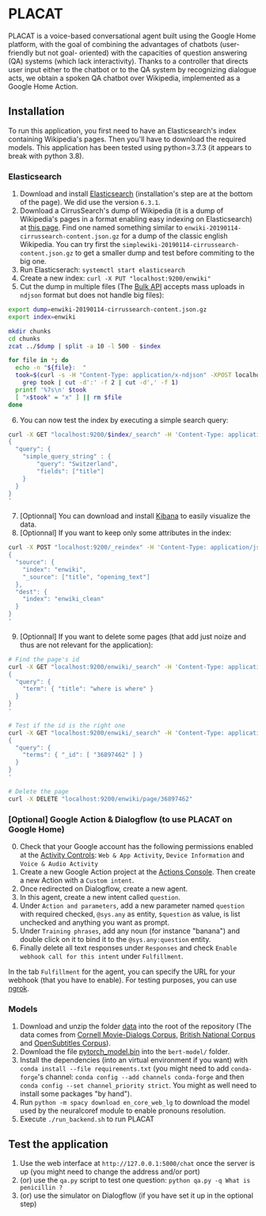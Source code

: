 # PLACAT

PLACAT is a voice-based conversational agent built using the Google Home platform, with the goal of combining the advantages of chatbots (user-friendly but not goal- oriented) with the capacities of question answering (QA) systems (which lack interactivity). Thanks to a controller that directs user input either to the chatbot or to the QA system by recognizing dialogue acts, we obtain a spoken QA chatbot over Wikipedia, implemented as a Google Home Action.

## Installation

To run this application, you first need to have an Elasticsearch's index containing Wikipedia's pages. Then you'll have to download the required models. This application has been tested using python=3.7.3 (it appears to break with python 3.8).

### Elasticsearch

1. Download and install [Elasticsearch](https://www.elastic.co/downloads/elasticsearch) (installation's step are at the bottom of the page). We did use the version `6.3.1`.
2. Download a CirrusSearch's dump of Wikipedia (it is a dump of Wikipedia's pages in a format enabling easy indexing on Elasticsearch) at [this page](https://dumps.wikimedia.org/other/cirrussearch/current/). Find one named something similar to `enwiki-20190114-cirrussearch-content.json.gz` for a dump of the classic english Wikipedia. You can try first the `simplewiki-20190114-cirrussearch-content.json.gz` to get a smaller dump and test before commiting to the big one.
3. Run Elasticserach: `systemctl start elasticsearch`
4. Create a new index: `curl -X PUT "localhost:9200/enwiki"`
5. Cut the dump in multiple files (The [Bulk API](https://www.elastic.co/guide/en/elasticsearch/reference/6.3/docs-bulk.html) accepts mass uploads in `ndjson` format but does not handle big files):
```sh
export dump=enwiki-20190114-cirrussearch-content.json.gz
export index=enwiki

mkdir chunks
cd chunks
zcat ../$dump | split -a 10 -l 500 - $index

for file in *; do
  echo -n "${file}:  "
  took=$(curl -s -H "Content-Type: application/x-ndjson" -XPOST localhost:9200/$index/_bulk --data-binary @$file |
    grep took | cut -d':' -f 2 | cut -d',' -f 1)
  printf '%7s\n' $took
  [ "x$took" = "x" ] || rm $file
done
```
6. You can now test the index by executing a simple search query:
```sh
curl -X GET "localhost:9200/$index/_search" -H 'Content-Type: application/json' -d'
{
  "query": {
    "simple_query_string" : {
        "query": "Switzerland",
        "fields": ["title"]
    }
  }
}
'
```
7. [Optionnal] You can download and install [Kibana](https://www.elastic.co/downloads/kibana) to easily visualize the data.
8. [Optionnal] If you want to keep only some attributes in the index:
```sh
curl -X POST "localhost:9200/_reindex" -H 'Content-Type: application/json' -d'
{
  "source": {
    "index": "enwiki",
    "_source": ["title", "opening_text"]
  },
  "dest": {
    "index": "enwiki_clean"
  }
}
'
```
9. [Optionnal] If you want to delete some pages (that add just noize and thus are not relevant for the application):
```sh
# Find the page's id
curl -X GET "localhost:9200/enwiki/_search" -H 'Content-Type: application/json' -d'
{
  "query": {
    "term": { "title": "where is where" }
  }
}
'

# Test if the id is the right one
curl -X GET "localhost:9200/enwiki/_search" -H 'Content-Type: application/json' -d'
{
  "query": {
    "terms": { "_id": [ "36897462" ] }
  }
}
'

# Delete the page
curl -X DELETE "localhost:9200/enwiki/page/36897462"
```

### [Optional] Google Action & Dialogflow (to use PLACAT on Google Home)

0. Check that your Google account has the following permissions enabled at the [Activity Controls](https://myaccount.google.com/activitycontrols): `Web & App Activity`, `Device Information` and `Voice & Audio Activity`
1. Create a new Google Action project at the [Actions Console](https://console.actions.google.com/). Then create a new Action with a `Custom intent`.
2. Once redirected on Dialogflow, create a new agent.
3. In this agent, create a new intent called `question`.
4. Under `Action and parameters`, add a new parameter named `question` with required checked, `@sys.any` as entity, `$question` as value, is list unchecked and anything you want as prompt.
5. Under `Training phrases`, add any noun (for instance "banana") and double click on it to bind it to the `@sys.any:question` entity.
6. Finally delete all text responses under `Responses` and check `Enable webhook call for this intent` under `Fulfillment`.

In the tab `Fulfillment` for the agent, you can specify the URL for your webhook (that you have to enable). For testing purposes, you can use [ngrok](https://ngrok.com/).

### Models

1. Download and unzip the folder [data](https://drive.google.com/file/d/1BXKlMEDgsiisljNQu4hj-IHfKJGYN7m7/view?usp=sharing) into the root of the repository (The data comes from [Cornell Movie-Dialogs Corpus](http://www.cs.cornell.edu/~cristian/Cornell_Movie-Dialogs_Corpus.html), [British National Corpus](http://www.natcorp.ox.ac.uk/) and [OpenSubtitles Corpus](http://opus.nlpl.eu/OpenSubtitles-v2018.php)).
2. Download the file [pytorch_model.bin](https://drive.google.com/file/d/1g2wl_A7qhZXZAscNgU47ism9SahrUt47/view?usp=sharing) into the `bert-model/` folder.
3. Install the dependencies (into an virtual environment if you want) with `conda install --file requirements.txt` (you might need to add `conda-forge`'s channel: `conda config --add channels conda-forge` and then `conda config --set channel_priority strict`. You might as well need to install some packages "by hand").
4. Run `python -m spacy download en_core_web_lg` to download the model used by the neuralcoref module to enable pronouns resolution.
5. Execute `./run_backend.sh` to run PLACAT

## Test the application

1. Use the web interface at `http://127.0.0.1:5000/chat` once the server is up (you might need to change the address and/or port)
2. (or) use the `qa.py` script to test one question: `python qa.py -q What is penicillin ?`
3. (or) use the simulator on Dialogflow (if you have set it up in the optional step)
